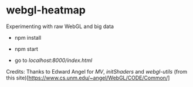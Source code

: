 # webgl-heatmap

Experimenting with raw WebGL and big data

+ npm install

+ npm start

+ go to _localhost:8000/index.html_

Credits:
Thanks to Edward Angel for _MV_, _initShaders_ and _webgl-utils_ (from this site)[https://www.cs.unm.edu/~angel/WebGL/CODE/Common/]
